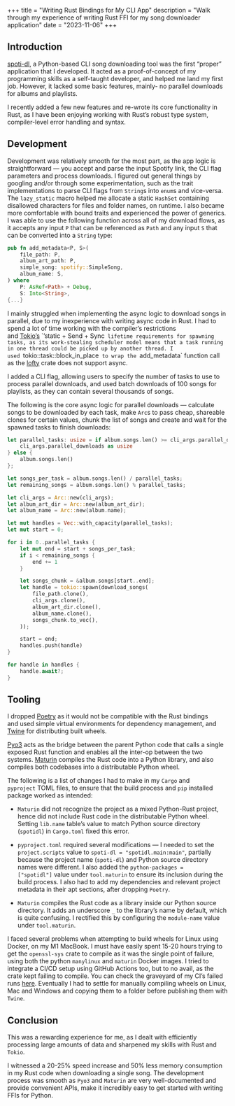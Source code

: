 +++
title = "Writing Rust Bindings for My CLI App"
description = "Walk through my experience of writing Rust FFI for my song downloader application"
date = "2023-11-06"
+++

## Introduction

[spoti-dl](https://github.com/dhruv-ahuja/spoti-dl "https://github.com/dhruv-ahuja/spoti-dl"), a Python-based CLI song downloading tool was the first “proper” application that I developed. It acted as a proof-of-concept of my programming skills as a self-taught developer, and helped me land my first job. However, it lacked some basic features, mainly- no parallel downloads for albums and playlists.

I recently added a few new features and re-wrote its core functionality in Rust, as I have been enjoying working with Rust’s robust type system, compiler-level error handling and syntax.

## Development

Development was relatively smooth for the most part, as the app logic is straightforward — you accept and parse the input Spotify link, the CLI flag parameters and process downloads. I figured out general things by googling and/or through some experimentation, such as the trait implementations to parse CLI flags from `String`s into `enum`s and vice-versa. The `lazy_static` macro helped me allocate a static `HashSet` containing disallowed characters for files and folder names, on runtime. I also became more comfortable with bound traits and experienced the power of generics. I was able to use the following function across all of my download flows, as it accepts any input `P` that can be referenced as `Path` and any input `S` that can be converted into a `String` type:

```rust
pub fn add_metadata<P, S>(
    file_path: P,
    album_art_path: P,
    simple_song: spotify::SimpleSong,
    album_name: S,
) where
    P: AsRef<Path> + Debug,
    S: Into<String>,
{...}
```

I mainly struggled when implementing the async logic to download songs in parallel, due to my inexperience with writing async code in Rust. I had to spend a lot of time working with the compiler’s restrictions and [Tokio’s](https://tokio.rs/ "https://tokio.rs/") `’static + Send + Sync` lifetime requirements for spawning tasks, as its work-stealing scheduler model means that a task running in one thread could be picked up by another thread. I used `tokio::task::block_in_place` to wrap the `add_metadata` function call as the [lofty](https://github.com/Serial-ATA/lofty-rs "https://github.com/Serial-ATA/lofty-rs") crate does not support async.

I added a CLI flag, allowing users to specify the number of tasks to use to process parallel downloads, and used batch downloads of 100 songs for playlists, as they can contain several thousands of songs.

The following is the core async logic for parallel downloads — calculate songs to be downloaded by each task, make `Arc`s to pass cheap, shareable clones for certain values, chunk the list of songs and create and wait for the spawned tasks to finish downloads:

```rust
let parallel_tasks: usize = if album.songs.len() >= cli_args.parallel_downloads as usize {
    cli_args.parallel_downloads as usize
} else {
    album.songs.len()
};

let songs_per_task = album.songs.len() / parallel_tasks;
let remaining_songs = album.songs.len() % parallel_tasks;

let cli_args = Arc::new(cli_args);
let album_art_dir = Arc::new(album_art_dir);
let album_name = Arc::new(album.name);

let mut handles = Vec::with_capacity(parallel_tasks);
let mut start = 0;

for i in 0..parallel_tasks {
    let mut end = start + songs_per_task;
    if i < remaining_songs {
        end += 1
    }

    let songs_chunk = &album.songs[start..end];
    let handle = tokio::spawn(download_songs(
        file_path.clone(),
        cli_args.clone(),
        album_art_dir.clone(),
        album_name.clone(),
        songs_chunk.to_vec(),
    ));

    start = end;
    handles.push(handle)
}

for handle in handles {
    handle.await?;
}
```

## Tooling

I dropped [Poetry](https://python-poetry.org/ "https://python-poetry.org/") as it would not be compatible with the Rust bindings and used simple virtual environments for dependency management, and [Twine](https://twine.readthedocs.io/en/stable/ "https://twine.readthedocs.io/en/stable/") for distributing built wheels.

[Pyo3](https://pyo3.rs/v0.20.0/ "https://pyo3.rs/v0.20.0/") acts as the bridge between the parent Python code that calls a single exposed Rust function and enables all the inter-op between the two systems. [Maturin](https://github.com/PyO3/maturin "https://github.com/PyO3/maturin") compiles the Rust code into a Python library, and also compiles both codebases into a distributable Python wheel.

The following is a list of changes I had to make in my `Cargo` and `pyproject` TOML files, to ensure that the build process and `pip` installed package worked as intended:

- `Maturin` did not recognize the project as a mixed Python-Rust project, hence did not include Rust code in the distributable Python wheel. Setting `lib.name` table’s value to match Python source directory (`spotidl`) in `Cargo.toml` fixed this error.

- `pyproject.toml` required several modifications — I needed to set the `project.scripts` value to `spoti-dl = "spotidl.main:main"`, partially because the project name (`spoti-dl`) and Python source directory  names were different. I also added the `python-packages = ["spotidl"]` value under `tool.maturin` to ensure its inclusion during the build process. I also had to add my dependencies and relevant project metadata in their apt sections, after dropping `Poetry`.

- `Maturin` compiles the Rust code as a library inside our Python source directory. It adds an underscore `_` to the library’s name by default, which is quite confusing. I rectified this by configuring the `module-name` value under `tool.maturin`.

I faced several problems when attempting to build wheels for Linux using Docker, on my M1 MacBook. I must have easily spent 15-20 hours trying to get the `openssl-sys` crate to compile as it was the single point of failure, using both the python `manylinux` and `maturin` Docker images. I tried to integrate a CI/CD setup using GitHub Actions too, but to no avail, as the crate kept failing to compile. You can check the graveyard of my CI’s failed runs [here](https://github.com/dhruv-ahuja/spoti-dl/actions "https://github.com/dhruv-ahuja/spoti-dl/actions"). Eventually I had to settle for manually compiling wheels on Linux, Mac and Windows and copying them to a folder before publishing them with `Twine`.

## Conclusion

This was a rewarding experience for me, as I dealt with efficiently processing large amounts of data and sharpened my skills with Rust and `Tokio`.

I witnessed a 20-25% speed increase and 50% less memory consumption in my Rust code when downloading a single song. The development process was smooth as `Pyo3` and `Maturin` are very well-documented and provide convenient APIs, make it incredibly easy to get started with writing FFIs for Python.
